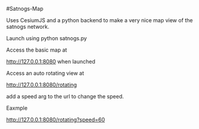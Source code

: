 #Satnogs-Map

Uses CesiumJS and a python backend to make a very nice map view of the satnogs network.

Launch using python satnogs.py


Access the basic map at

http://127.0.0.1:8080 when launched

Access an auto rotating view at 

http://127.0.0.1:8080/rotating

add a speed arg to the url to change the speed.

Eaxmple

http://127.0.0.1:8080/rotating?speed=60
